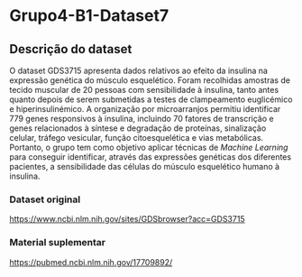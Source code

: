 # Grupo4-B1-Dataset7

## Descrição do dataset
O dataset GDS3715 apresenta dados relativos ao efeito da insulina na expressão genética do músculo esquelético. 
Foram recolhidas amostras de tecido muscular de 20 pessoas com sensibilidade à insulina, tanto antes quanto depois de serem submetidas a testes de clampeamento euglicémico e hiperinsulinémico. A organização por microarranjos permitiu identificar 779 genes responsivos à insulina, incluindo 70 fatores de transcrição e genes relacionados à síntese e degradação de proteínas, sinalização celular, tráfego vesicular, função citoesquelética e vias metabólicas.
Portanto, o grupo tem como objetivo aplicar técnicas de *Machine Learning* para conseguir identificar, através das expressões genéticas dos diferentes pacientes, a sensibilidade das células do músculo esquelético humano à insulina.

### Dataset original
https://www.ncbi.nlm.nih.gov/sites/GDSbrowser?acc=GDS3715

### Material suplementar
https://pubmed.ncbi.nlm.nih.gov/17709892/
